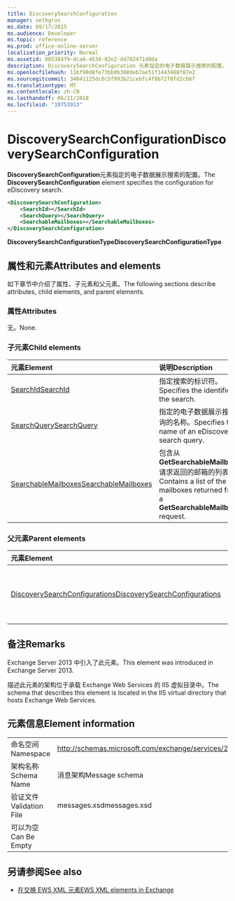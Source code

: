 ```yaml
---
title: DiscoverySearchConfiguration
manager: sethgros
ms.date: 09/17/2015
ms.audience: Developer
ms.topic: reference
ms.prod: office-online-server
localization_priority: Normal
ms.assetid: 085384f9-dca4-4534-82e2-dd782471d0da
description: DiscoverySearchConfiguration 元素指定的电子数据展示搜索的配置。
ms.openlocfilehash: 11bf90d8fe73bb0b308deb7ae51f1443488f87e2
ms.sourcegitcommit: 34041125dc8c5f993b21cebfc4f8b72f0fd2cb6f
ms.translationtype: MT
ms.contentlocale: zh-CN
ms.lasthandoff: 06/11/2018
ms.locfileid: "19753913"
---
```

# <a name="discoverysearchconfiguration"></a><span data-ttu-id="4d8f3-103">DiscoverySearchConfiguration</span><span class="sxs-lookup"><span data-stu-id="4d8f3-103">DiscoverySearchConfiguration</span></span>

<span data-ttu-id="4d8f3-104">**DiscoverySearchConfiguration**元素指定的电子数据展示搜索的配置。</span><span class="sxs-lookup"><span data-stu-id="4d8f3-104">The **DiscoverySearchConfiguration** element specifies the configuration for eDiscovery search.</span></span> 
  
```XML
<DiscoverySearchConfiguration>
    <SearchId></SearchId>
    <SearchQuery></SearchQuery>
    <SearchableMailboxes></SearchableMailboxes>
</DiscoverySearchConfiguration>
```

 <span data-ttu-id="4d8f3-105">**DiscoverySearchConfigurationType**</span><span class="sxs-lookup"><span data-stu-id="4d8f3-105">**DiscoverySearchConfigurationType**</span></span>
## <a name="attributes-and-elements"></a><span data-ttu-id="4d8f3-106">属性和元素</span><span class="sxs-lookup"><span data-stu-id="4d8f3-106">Attributes and elements</span></span>

<span data-ttu-id="4d8f3-107">如下章节中介绍了属性、子元素和父元素。</span><span class="sxs-lookup"><span data-stu-id="4d8f3-107">The following sections describe attributes, child elements, and parent elements.</span></span>
  
### <a name="attributes"></a><span data-ttu-id="4d8f3-108">属性</span><span class="sxs-lookup"><span data-stu-id="4d8f3-108">Attributes</span></span>

<span data-ttu-id="4d8f3-109">无。</span><span class="sxs-lookup"><span data-stu-id="4d8f3-109">None.</span></span>
  
### <a name="child-elements"></a><span data-ttu-id="4d8f3-110">子元素</span><span class="sxs-lookup"><span data-stu-id="4d8f3-110">Child elements</span></span>

|<span data-ttu-id="4d8f3-111">**元素**</span><span class="sxs-lookup"><span data-stu-id="4d8f3-111">**Element**</span></span>|<span data-ttu-id="4d8f3-112">**说明**</span><span class="sxs-lookup"><span data-stu-id="4d8f3-112">**Description**</span></span>|
|:-----|:-----|
|[<span data-ttu-id="4d8f3-113">SearchId</span><span class="sxs-lookup"><span data-stu-id="4d8f3-113">SearchId</span></span>](searchid.md) <br/> |<span data-ttu-id="4d8f3-114">指定搜索的标识符。</span><span class="sxs-lookup"><span data-stu-id="4d8f3-114">Specifies the identifier of the search.</span></span>  <br/> |
|[<span data-ttu-id="4d8f3-115">SearchQuery</span><span class="sxs-lookup"><span data-stu-id="4d8f3-115">SearchQuery</span></span>](searchquery.md) <br/> |<span data-ttu-id="4d8f3-116">指定的电子数据展示搜索查询的名称。</span><span class="sxs-lookup"><span data-stu-id="4d8f3-116">Specifies the name of an eDiscovery search query.</span></span>  <br/> |
|[<span data-ttu-id="4d8f3-117">SearchableMailboxes</span><span class="sxs-lookup"><span data-stu-id="4d8f3-117">SearchableMailboxes</span></span>](searchablemailboxes.md) <br/> |<span data-ttu-id="4d8f3-118">包含从**GetSearchableMailboxes**请求返回的邮箱的列表。</span><span class="sxs-lookup"><span data-stu-id="4d8f3-118">Contains a list of the mailboxes returned from a **GetSearchableMailboxes** request.</span></span>  <br/> |
   
### <a name="parent-elements"></a><span data-ttu-id="4d8f3-119">父元素</span><span class="sxs-lookup"><span data-stu-id="4d8f3-119">Parent elements</span></span>

|<span data-ttu-id="4d8f3-120">**元素**</span><span class="sxs-lookup"><span data-stu-id="4d8f3-120">**Element**</span></span>|<span data-ttu-id="4d8f3-121">**说明**</span><span class="sxs-lookup"><span data-stu-id="4d8f3-121">**Description**</span></span>|
|:-----|:-----|
|[<span data-ttu-id="4d8f3-122">DiscoverySearchConfigurations</span><span class="sxs-lookup"><span data-stu-id="4d8f3-122">DiscoverySearchConfigurations</span></span>](discoverysearchconfigurations.md) <br/> |<span data-ttu-id="4d8f3-123">指定**DiscoverySearchConfiguration**元素的数组。</span><span class="sxs-lookup"><span data-stu-id="4d8f3-123">Specifies an array of **DiscoverySearchConfiguration** elements.</span></span>  <br/> |
   
## <a name="remarks"></a><span data-ttu-id="4d8f3-124">备注</span><span class="sxs-lookup"><span data-stu-id="4d8f3-124">Remarks</span></span>

<span data-ttu-id="4d8f3-125">Exchange Server 2013 中引入了此元素。</span><span class="sxs-lookup"><span data-stu-id="4d8f3-125">This element was introduced in Exchange Server 2013.</span></span>
  
<span data-ttu-id="4d8f3-126">描述此元素的架构位于承载 Exchange Web Services 的 IIS 虚拟目录中。</span><span class="sxs-lookup"><span data-stu-id="4d8f3-126">The schema that describes this element is located in the IIS virtual directory that hosts Exchange Web Services.</span></span>
  
## <a name="element-information"></a><span data-ttu-id="4d8f3-127">元素信息</span><span class="sxs-lookup"><span data-stu-id="4d8f3-127">Element information</span></span>

|||
|:-----|:-----|
|<span data-ttu-id="4d8f3-128">命名空间</span><span class="sxs-lookup"><span data-stu-id="4d8f3-128">Namespace</span></span>  <br/> |http://schemas.microsoft.com/exchange/services/2006/messages  <br/> |
|<span data-ttu-id="4d8f3-129">架构名称</span><span class="sxs-lookup"><span data-stu-id="4d8f3-129">Schema Name</span></span>  <br/> |<span data-ttu-id="4d8f3-130">消息架构</span><span class="sxs-lookup"><span data-stu-id="4d8f3-130">Message schema</span></span>  <br/> |
|<span data-ttu-id="4d8f3-131">验证文件</span><span class="sxs-lookup"><span data-stu-id="4d8f3-131">Validation File</span></span>  <br/> |<span data-ttu-id="4d8f3-132">messages.xsd</span><span class="sxs-lookup"><span data-stu-id="4d8f3-132">messages.xsd</span></span>  <br/> |
|<span data-ttu-id="4d8f3-133">可以为空</span><span class="sxs-lookup"><span data-stu-id="4d8f3-133">Can Be Empty</span></span>  <br/> ||
   
## <a name="see-also"></a><span data-ttu-id="4d8f3-134">另请参阅</span><span class="sxs-lookup"><span data-stu-id="4d8f3-134">See also</span></span>

- [<span data-ttu-id="4d8f3-135">在交换 EWS XML 元素</span><span class="sxs-lookup"><span data-stu-id="4d8f3-135">EWS XML elements in Exchange</span></span>](ews-xml-elements-in-exchange.md)


